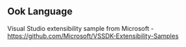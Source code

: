 ## Ook Language

Visual Studio extensibility sample from Microsoft - https://github.com/Microsoft/VSSDK-Extensibility-Samples
